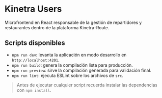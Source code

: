 # Kinetra Users

Microfrontend en React responsable de la gestión de repartidores y restaurantes dentro de la plataforma Kinetra-Route.

## Scripts disponibles

- `npm run dev`: levanta la aplicación en modo desarrollo en `http://localhost:4201`.
- `npm run build`: genera la compilación lista para producción.
- `npm run preview`: sirve la compilación generada para validación final.
- `npm run lint`: ejecuta ESLint sobre los archivos de `src`.

> Antes de ejecutar cualquier script recuerda instalar las dependencias con `npm install`.
